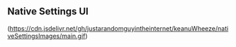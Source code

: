

## Native Settings UI
(https://cdn.jsdelivr.net/gh/justarandomguyintheinternet/keanuWheeze/nativeSettingsImages/main.gif)
